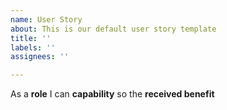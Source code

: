 ```yaml
---
name: User Story
about: This is our default user story template
title: ''
labels: ''
assignees: ''

---
```


As a **role** I can **capability** so the **received benefit**

